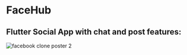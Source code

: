 # FaceHub

## Flutter Social App with chat and post features:

![facebook clone poster 2](https://github.com/mohammadzamaniaf/Facehub/assets/132151000/f47cc5c7-aa2d-4071-91b3-ed1567e144cf)
